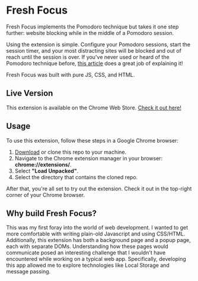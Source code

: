 # Fresh Focus

Fresh Focus implements the Pomodoro technique but takes it one step further:
website blocking while in the middle of a Pomodoro session.

Using the extension is simple. Configure your Pomodoro sessions, start the session
timer, and your most distracting sites will be blocked and out of reach until the
session is over. If you've never used or heard of the Pomodoro technique before,
[this article](https://lifehacker.com/productivity-101-a-primer-to-the-pomodoro-technique-1598992730)
does a great job of explaining it!

Fresh Focus was built with pure JS, CSS, and HTML.

## Live Version

This extension is available on the Chrome Web Store. [Check it out here!](https://chrome.google.com/webstore/detail/fresh-focus/fjkljljefpifhcppppgmjinfmkgjooap/related?hl=en-US)

## Usage

To use this extension, follow these steps in a Google Chrome browser:

1. [Download](https://github.com/mmanhard/FreshFocus/archive/master.zip) or clone
this repo to your machine.
2. Navigate to the Chrome extension manager in your browser: **chrome://extensions/**.
3. Select **"Load Unpacked"**.
4. Select the directory that contains the cloned repo.

After that, you're all set to try out the extension. Check it out in the
top-right corner of your Chrome browser.

## Why build Fresh Focus?

This was my first foray into the world of web development. I wanted to get more
comfortable with writing plain-old Javascript and using CSS/HTML. Additionally,
this extension has both a background page and a popup page, each with separate DOMs.
Understanding how these pages would communicate posed an interesting challenge
that I wouldn't have encountered while working on a typical web app. Specifically,
developing this app allowed me to explore technologies like Local Storage and message
passing.
